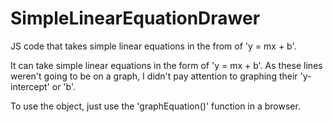 # SimpleLinearEquationDrawer
JS code that takes simple linear equations in the from of 'y = mx + b'.

It can take simple linear equations in the form of 'y = mx + b'.
As these lines weren't going to be on a graph, I didn't pay attention
to graphing their 'y-intercept' or 'b'.

To use the object, just use the 'graphEquation()' function in a browser.

